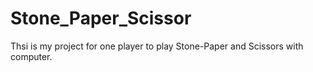 # Stone_Paper_Scissor
Thsi is my project for one player to play Stone-Paper and Scissors with computer.

